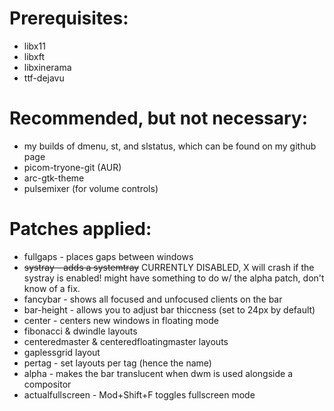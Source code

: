 # Prerequisites:
* libx11
* libxft
* libxinerama
* ttf-dejavu

# Recommended, but not necessary:
* my builds of dmenu, st, and slstatus, which can be found on my github page
* picom-tryone-git (AUR)
* arc-gtk-theme
* pulsemixer (for volume controls)

# Patches applied:
* fullgaps - places gaps between windows
* ~~systray - adds a systemtray~~ CURRENTLY DISABLED, X will crash if the systray is enabled! might have something to do w/ the alpha patch, don't know of a fix.
* fancybar - shows all focused and unfocused clients on the bar
* bar-height - allows you to adjust bar thiccness (set to 24px by default)
* center - centers new windows in floating mode
* fibonacci & dwindle layouts
* centeredmaster & centeredfloatingmaster layouts
* gaplessgrid layout
* pertag - set layouts per tag (hence the name)
* alpha - makes the bar translucent when dwm is used alongside a compositor
* actualfullscreen - Mod+Shift+F toggles fullscreen mode
